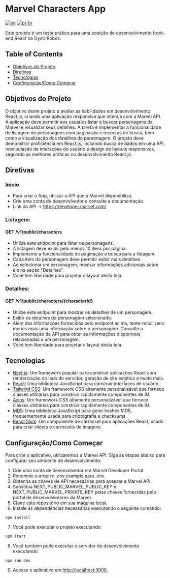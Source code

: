 # Marvel Characters App 
[![en](https://img.shields.io/badge/lang-en-red.svg)](https://github.com/lluisgustavo/marvel_characters_app/blob/main/README.md)
[![pt-br](https://img.shields.io/badge/lang-pt--br-green.svg)](https://github.com/lluisgustavo/marvel_characters_app/blob/main/README.pt-br.md)

Este projeto é um teste prático para uma posição de desenvolvimento front-end React na Oystr Robôs.

## Table of Contents
- [Objetivos do Projeto](#objetivos-do-projeto)
- [Diretivas](#diretivas)
- [Tecnologias](#tecnologias)
- [Configuração/Como Começar](#configuraçãocomo-começar)

## Objetivos do Projeto
O objetivo deste projeto é avaliar as habilidades em desenvolvimento React.js, criando uma aplicação responsiva que interaja com a Marvel API. A aplicação deve permitir aos usuários listar e buscar personagens da Marvel e visualizar seus detalhes. A tarefa é implementar a funcionalidade de listagem de personagens com paginação e recursos de busca, bem como a visualização dos detalhes do personagem. O projeto deve demonstrar proficiência em React.js, incluindo busca de dados em uma API, manipulação de interações do usuário e design de layouts responsivos, seguindo as melhores práticas no desenvolvimento React.js.

## Diretivas
### Início  
- Para criar o App, utilizar a API que a Marvel disponibiliza.
- Crie uma conta de desenvolvedor e consulte a documentação.
- Link da API -> https://developer.marvel.com/

### Listagem:
#### GET /v1/public/characters

  - Utilize este endpoint para listar os personagens.
  - A listagem deve exibir pelo menos 10 itens por página.
  - Implemente a funcionalidade de paginação e busca para a listagem.
  - Cada item do personagem deve permitir exibir mais detalhes.
  - Ao selecionar um personagem, mostrar informações adicionais sobre ele na seção "Detalhes".
  - Você tem liberdade para projetar o layout desta tela.

### Detalhes:
#### GET /v1/public/characters/{characterId}

  - Utilize este endpoint para mostrar os detalhes de um personagem.
  - Exibir os detalhes do personagem selecionado.
  - Além das informações fornecidas pelo endpoint acima, tente incluir pelo menos mais uma informação sobre o personagem. Consulte a documentação da API para obter as informações disponíveis relacionadas a um personagem.
  - Você tem liberdade para projetar o layout desta tela.

## Tecnologias   
- [Next.js](https://nextjs.org/): Um framework popular para construir aplicações React com renderização do lado do servidor, geração de site estático e muito mais.
- [React](https://react.dev/): Uma biblioteca JavaScript para construir interfaces de usuário.
- [Tailwind CSS](https://tailwindcss.com/): Um framework CSS altamente personalizável que fornece classes utilitárias para construir rapidamente componentes de IU.
- [Axios](https://axios-http.com/): Um framework CSS altamente personalizável que fornece classes utilitárias para construir rapidamente componentes de IU.
- [MD5](https://github.com/pvorb/node-md5): Uma biblioteca JavaScript para gerar hashes MD5, frequentemente usada para criptografia e checksums.
- [React Slick](https://react-slick.neostack.com/): Um componente de carrossel para aplicações React, usado para criar sliders e carrosséis de imagens.

## Configuração/Como Começar
Para criar o aplicativo, utilizaremos a Marvel API. Siga as etapas abaixo para configurar seu ambiente de desenvolvimento:

1. Crie uma conta de desenvolvedor em Marvel Developer Portal.
2. Renomeie o arquivo .env.example para .env.
3. Obtenha as chaves de API necessárias para acessar a Marvel API.
4. Substitua NEXT_PUBLIC_MARVEL_PUBLIC_KEY e NEXT_PUBLIC_MARVEL_PRIVATE_KEY pelas chaves fornecidas pelo portal de desenvolvedores da Marvel.
5. Clone este repositório em sua máquina local.
6. Instale as dependências necessárias executando o seguinte comando:

```
npm install
```

7. Você pode executar o projeto executando:

```
npm start
```

8. Você também pode executar o servidor de desenvolvimento executando:


```
npm run dev
```

9. Acesse o aplicativo em [http://localhost:3000](http://localhost:3000).
 